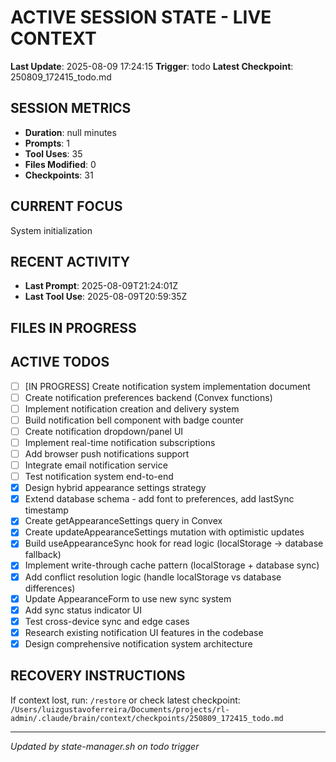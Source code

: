 # ACTIVE SESSION STATE - LIVE CONTEXT
**Last Update**: 2025-08-09 17:24:15
**Trigger**: todo
**Latest Checkpoint**: 250809_172415_todo.md

## SESSION METRICS
- **Duration**: null minutes
- **Prompts**: 1
- **Tool Uses**: 35
- **Files Modified**: 0
- **Checkpoints**: 31

## CURRENT FOCUS
System initialization

## RECENT ACTIVITY
- **Last Prompt**: 2025-08-09T21:24:01Z
- **Last Tool Use**: 2025-08-09T20:59:35Z

## FILES IN PROGRESS


## ACTIVE TODOS
- [ ] [IN PROGRESS] Create notification system implementation document
- [ ] Create notification preferences backend (Convex functions)
- [ ] Implement notification creation and delivery system
- [ ] Build notification bell component with badge counter
- [ ] Create notification dropdown/panel UI
- [ ] Implement real-time notification subscriptions
- [ ] Add browser push notifications support
- [ ] Integrate email notification service
- [ ] Test notification system end-to-end
- [x] Design hybrid appearance settings strategy
- [x] Extend database schema - add font to preferences, add lastSync timestamp
- [x] Create getAppearanceSettings query in Convex
- [x] Create updateAppearanceSettings mutation with optimistic updates
- [x] Build useAppearanceSync hook for read logic (localStorage → database fallback)
- [x] Implement write-through cache pattern (localStorage + database sync)
- [x] Add conflict resolution logic (handle localStorage vs database differences)
- [x] Update AppearanceForm to use new sync system
- [x] Add sync status indicator UI
- [x] Test cross-device sync and edge cases
- [x] Research existing notification UI features in the codebase
- [x] Design comprehensive notification system architecture

## RECOVERY INSTRUCTIONS
If context lost, run: `/restore` or check latest checkpoint:
`/Users/luizgustavoferreira/Documents/projects/rl-admin/.claude/brain/context/checkpoints/250809_172415_todo.md`

---
*Updated by state-manager.sh on todo trigger*
